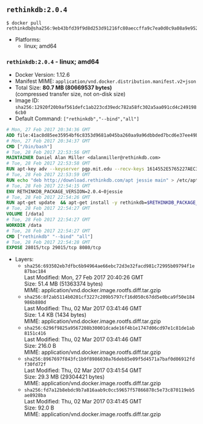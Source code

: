 ## `rethinkdb:2.0.4`

```console
$ docker pull rethinkdb@sha256:9eb43bfd39f9d8d253d91216fc80aeccffa9c7ea0d0c9a08a9e952db20bc61fc
```

-	Platforms:
	-	linux; amd64

### `rethinkdb:2.0.4` - linux; amd64

-	Docker Version: 1.12.6
-	Manifest MIME: `application/vnd.docker.distribution.manifest.v2+json`
-	Total Size: **80.7 MB (80669537 bytes)**  
	(compressed transfer size, not on-disk size)
-	Image ID: `sha256:12920f20b9af561defc1ab223cd39edc782a58fc302a5aa091cd4c2491986cb0`
-	Default Command: `["rethinkdb","--bind","all"]`

```dockerfile
# Mon, 27 Feb 2017 20:34:36 GMT
ADD file:41ac8d85ee35954bf6c8353d9681a045ba260aa9a96dbbded7bcd6e37ee49bea in / 
# Mon, 27 Feb 2017 20:34:37 GMT
CMD ["/bin/bash"]
# Tue, 28 Feb 2017 22:53:56 GMT
MAINTAINER Daniel Alan Miller <dalanmiller@rethinkdb.com>
# Tue, 28 Feb 2017 22:53:58 GMT
RUN apt-key adv --keyserver pgp.mit.edu --recv-keys 1614552E5765227AEC39EFCFA7E00EF33A8F2399
# Tue, 28 Feb 2017 22:53:59 GMT
RUN echo "deb http://download.rethinkdb.com/apt jessie main" > /etc/apt/sources.list.d/rethinkdb.list
# Tue, 28 Feb 2017 22:54:15 GMT
ENV RETHINKDB_PACKAGE_VERSION=2.0.4~0jessie
# Tue, 28 Feb 2017 22:54:26 GMT
RUN apt-get update 	&& apt-get install -y rethinkdb=$RETHINKDB_PACKAGE_VERSION 	&& rm -rf /var/lib/apt/lists/*
# Tue, 28 Feb 2017 22:54:27 GMT
VOLUME [/data]
# Tue, 28 Feb 2017 22:54:27 GMT
WORKDIR /data
# Tue, 28 Feb 2017 22:54:27 GMT
CMD ["rethinkdb" "--bind" "all"]
# Tue, 28 Feb 2017 22:54:28 GMT
EXPOSE 28015/tcp 29015/tcp 8080/tcp
```

-	Layers:
	-	`sha256:693502eb7dfbc6b94964ae66ebc72d3e32facd981c72995b09794f1e87bac184`  
		Last Modified: Mon, 27 Feb 2017 20:40:26 GMT  
		Size: 51.4 MB (51363374 bytes)  
		MIME: application/vnd.docker.image.rootfs.diff.tar.gzip
	-	`sha256:8f2ab5114b0201cf3227c209b5797cf16d050c67dd5e0bca9f50e184986b880d`  
		Last Modified: Thu, 02 Mar 2017 03:41:46 GMT  
		Size: 1.4 KB (1434 bytes)  
		MIME: application/vnd.docker.image.rootfs.diff.tar.gzip
	-	`sha256:6296f9825a9567208b30001dcade16f4b1e1747d06cd97e1c81de1ab8151c416`  
		Last Modified: Thu, 02 Mar 2017 03:41:46 GMT  
		Size: 216.0 B  
		MIME: application/vnd.docker.image.rootfs.diff.tar.gzip
	-	`sha256:8967697f843fc1b9f8986030a76deb85e09f5d4571a7baf0d06912fdf30fd72f`  
		Last Modified: Thu, 02 Mar 2017 03:41:54 GMT  
		Size: 29.3 MB (29304421 bytes)  
		MIME: application/vnd.docker.image.rootfs.diff.tar.gzip
	-	`sha256:fd7a12b8ebdc9b7a816aab9c0cc59657f57866878c5e73c870119eb5ae8928ba`  
		Last Modified: Thu, 02 Mar 2017 03:41:45 GMT  
		Size: 92.0 B  
		MIME: application/vnd.docker.image.rootfs.diff.tar.gzip
